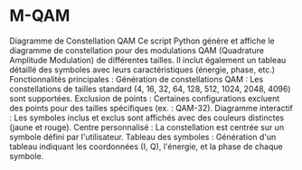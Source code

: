 # M-QAM
Diagramme de Constellation QAM  Ce script Python génère et affiche le diagramme de constellation pour des modulations QAM (Quadrature Amplitude Modulation) de différentes tailles. Il inclut également un tableau détaillé des symboles avec leurs caractéristiques (énergie, phase, etc.)
Fonctionnalités principales :
    Génération de constellations QAM : Les constellations de tailles standard (4, 16, 32, 64, 128, 512, 1024, 2048, 4096) sont supportées.
    Exclusion de points : Certaines configurations excluent des points pour des tailles spécifiques (ex. : QAM-32).
    Diagramme interactif : Les symboles inclus et exclus sont affichés avec des couleurs distinctes (jaune et rouge).
    Centre personnalisé : La constellation est centrée sur un symbole défini par l'utilisateur.
    Tableau des symboles : Génération d'un tableau indiquant les coordonnées (I, Q), l'énergie, et la phase de chaque symbole.
